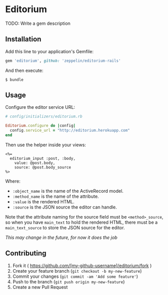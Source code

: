 # Editorium

TODO: Write a gem description

## Installation

Add this line to your application's Gemfile:

```ruby
gem 'editorium', github: 'zeppelin/editorium-rails'
```

And then execute:

    $ bundle

## Usage

Configure the editor service URL:

```rb
# config/initializers/editorium.rb

Editorium.configure do |config|
  config.service_url = "http://editorium.herokuapp.com"
end
```

Then use the helper inside your views:

```erb
<%=
  editorium_input :post, :body,
    value: @post.body,
    source: @post.body_source
%>
```

Where:

- `:object_name` is the name of the ActiveRecord model.
- `:method_name` is the name of the attribute.
- `:value` is the rendered HTML.
- `:source` is the JSON source the editor can handle.

Note that the attribute naming for the source field must be `<method>_source`,
so when you have `main_text` to hold the rendered HTML, there must be a
`main_text_source` to store the JSON source for the editor.

*This may change in the future, for now it does the job*

## Contributing

1. Fork it ( https://github.com/[my-github-username]/editorium/fork )
2. Create your feature branch (`git checkout -b my-new-feature`)
3. Commit your changes (`git commit -am 'Add some feature'`)
4. Push to the branch (`git push origin my-new-feature`)
5. Create a new Pull Request

